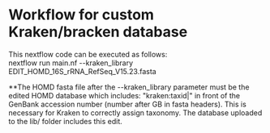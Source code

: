 # Workflow for custom Kraken/bracken database

This nextflow code can be executed as follows:\
nextflow run main.nf --kraken_library EDIT_HOMD_16S_rRNA_RefSeq_V15.23.fasta 

**The HOMD fasta file after the --kraken_library parameter must be the edited HOMD database which includes: "kraken:taxid|" in front of the GenBank accession number (number after GB in fasta headers). This is necessary  for Kraken to correctly assign taxonomy. The database uploaded to the lib/ folder includes this edit. 
